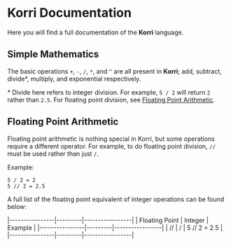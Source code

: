 # Korri Documentation

Here you will find a full documentation of the __Korri__ language.

## Simple Mathematics

The basic operations `+`, `-`, `/`, `*`, and `^` are all present in __Korri__; add, subtract, divide\*, multiply, and exponential respectively.

\* Divide here refers to integer division. For example, `5 / 2` will return `2` rather than `2.5`. For floating point division, see [Floating Point Arithmetic](#floating-point-arithmetic).

## Floating Point Arithmetic

Floating point arithmetic is nothing special in Korri, but some operations require a different operator. For example, to do floating point division, `//` must be used rather than just `/`.

Example:

```
5 / 2 = 2
5 // 2 = 2.5
```

A full list of the floating point equivalent of integer operations can be found below:

|----------------|---------|-----------------|
| Floating Point | Integer | Example         |
|----------------|---------|-----------------|
| //             | /       | 5 // 2 = 2.5    |
|----------------|---------|-----------------|
